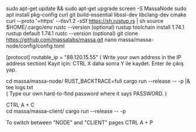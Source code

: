 sudo apt-get update && sudo apt-get upgrade
screen -S MassaNode
sudo apt install pkg-config curl git build-essential libssl-dev libclang-dev cmake
curl --proto '=https' --tlsv1.2 -sSf https://sh.rustup.rs | sh
source $HOME/.cargo/env
rustc --version  (optional)
rustup toolchain install 1.74.1
rustup default 1.74.1
rustc --version  (optional)
git clone https://github.com/massalabs/massa.git
nano massa/massa-node/config/config.toml

[protocol]
routable_ip = "88.120.15.55"      ( Write your own address in the IP address section)
Kayıt için: CTRL X   daha sonra Y ile kaydet. Enter ile çıkış yap.

cd massa/massa-node/
RUST_BACKTRACE=full cargo run --release -- -p <PASSWORD> |& tee logs.txt  
( Type our own hard-to-find password where it says PASSWORD. )

CTRL A + C   
cd massa/massa-client/
cargo run --release -- -p <PASSWORD>      

To switch between "NODE" and "CLIENT" pages   CTRL A + P  
